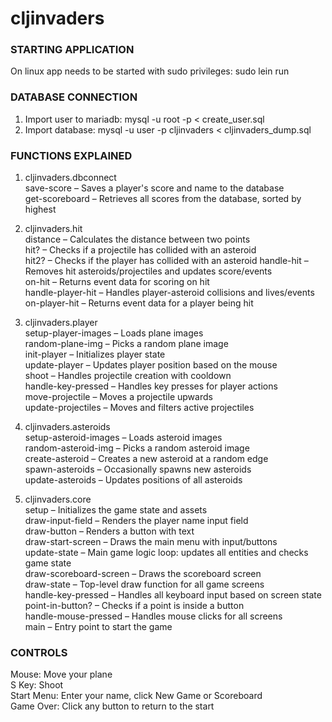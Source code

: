 # cljinvaders

### STARTING APPLICATION ###
On linux app needs to be started with sudo privileges: sudo lein run  

### DATABASE CONNECTION ###
1. Import user to mariadb: mysql -u root -p < create_user.sql    
2. Import database: mysql -u user -p cljinvaders < cljinvaders_dump.sql  

### FUNCTIONS EXPLAINED ###
1. cljinvaders.dbconnect  
    save-score – Saves a player's score and name to the database  
    get-scoreboard – Retrieves all scores from the database, sorted by highest  

2. cljinvaders.hit  
    distance – Calculates the distance between two points  
    hit? – Checks if a projectile has collided with an asteroid  
    hit2? – Checks if the player has collided with an asteroid
    handle-hit – Removes hit asteroids/projectiles and updates score/events  
    on-hit – Returns event data for scoring on hit  
    handle-player-hit – Handles player-asteroid collisions and lives/events  
    on-player-hit – Returns event data for a player being hit  

3. cljinvaders.player  
    setup-player-images – Loads plane images  
    random-plane-img – Picks a random plane image  
    init-player – Initializes player state  
    update-player – Updates player position based on the mouse  
    shoot – Handles projectile creation with cooldown  
    handle-key-pressed – Handles key presses for player actions  
    move-projectile – Moves a projectile upwards  
    update-projectiles – Moves and filters active projectiles  

4. cljinvaders.asteroids  
    setup-asteroid-images – Loads asteroid images  
    random-asteroid-img – Picks a random asteroid image  
    create-asteroid – Creates a new asteroid at a random edge  
    spawn-asteroids – Occasionally spawns new asteroids  
    update-asteroids – Updates positions of all asteroids  

5. cljinvaders.core  
    setup – Initializes the game state and assets  
    draw-input-field – Renders the player name input field  
    draw-button – Renders a button with text  
    draw-start-screen – Draws the main menu with input/buttons  
    update-state – Main game logic loop: updates all entities and checks game state  
    draw-scoreboard-screen – Draws the scoreboard screen  
    draw-state – Top-level draw function for all game screens  
    handle-key-pressed – Handles all keyboard input based on screen state  
    point-in-button? – Checks if a point is inside a button  
    handle-mouse-pressed – Handles mouse clicks for all screens  
    main – Entry point to start the game  


### CONTROLS ###
Mouse: Move your plane  
S Key: Shoot  
Start Menu: Enter your name, click New Game or Scoreboard  
Game Over: Click any button to return to the start  
